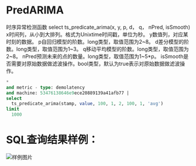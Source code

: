 # PredARIMA

时序异常检测函数
select ts_predicate_arima(x, y, p, d， q， nPred, isSmooth) 
x时间列，从小到大排列。格式为Unixtime时间戳，单位为秒。
y数值列，对应某时刻的数据。
p自回归模型的阶数。long类型，取值范围为2~8。
d差分模型的阶数。long类型，取值范围为1~3。
q移动平均模型的阶数。long类型，取值范围为2~8。
nPred预测未来的点的数量。long类型，取值范围为1~5*p。
isSmooth是否需要对原始数据做滤波操作。bool类型，默认为true表示对原始数据做滤波操作。


```SQL
*
and metric - type: demolatency
and machine: 53476138646e9ece20889139a41afb77 |
select
  ts_predicate_arima(stamp, value, 100, 1, 2, 100, 1, 'avg')
limit
  1000
```

# SQL查询结果样例：

![样例图片](http://slsconsole.oss-cn-hangzhou.aliyuncs.com/sql_sample/6PredARIMA.jpg)